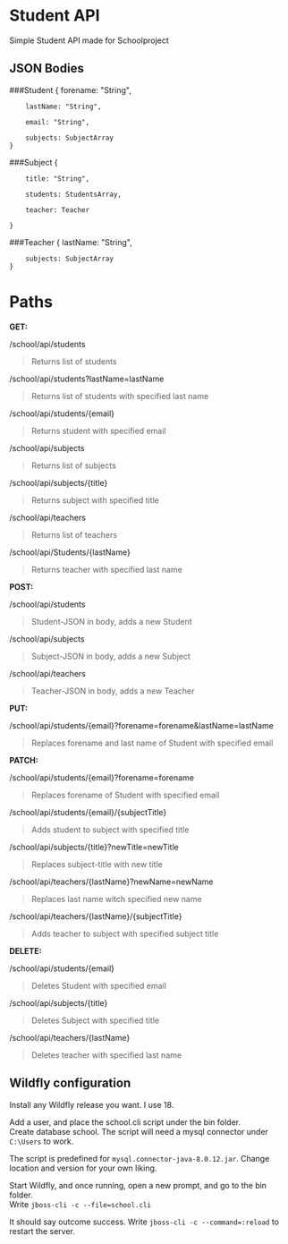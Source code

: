# Student API
Simple Student API made for Schoolproject

## JSON Bodies

###Student
    {
        forename: "String",
    
        lastName: "String",
    
        email: "String",
    
        subjects: SubjectArray
    }

###Subject
    {
    
        title: "String",
    
        students: StudentsArray,
    
        teacher: Teacher
    
    }
###Teacher
    {
        lastName: "String",
        
        subjects: SubjectArray
    }    


# Paths

**GET:**

/school/api/students 
>Returns list of students

/school/api/students?lastName=lastName 
>Returns list of students with specified last name

/school/api/students/{email}
>Returns student with specified email

/school/api/subjects
>Returns list of subjects

/school/api/subjects/{title}
>Returns subject with specified title

/school/api/teachers
>Returns list of teachers

/school/api/Students/{lastName}
>Returns teacher with specified last name


**POST:**

/school/api/students
>Student-JSON in body, adds a new Student

/school/api/subjects
>Subject-JSON in body, adds a new Subject

/school/api/teachers
>Teacher-JSON in body, adds a new Teacher

**PUT:**

/school/api/students/{email}?forename=forename&lastName=lastName
>Replaces forename and last name of Student with specified email

**PATCH:**

/school/api/students/{email}?forename=forename
>Replaces forename of Student with specified email

/school/api/students/{email}/{subjectTitle}
>Adds student to subject with specified title

/school/api/subjects/{title}?newTitle=newTitle
>Replaces subject-title with new title

/school/api/teachers/{lastName}?newName=newName
>Replaces last name witch specified new name

/school/api/teachers/{lastName}/{subjectTitle}
>Adds teacher to subject with specified subject title

**DELETE:**

/school/api/students/{email}
>Deletes Student with specified email

/school/api/subjects/{title}
>Deletes Subject with specified title

/school/api/teachers/{lastName}
>Deletes teacher with specified last name

## Wildfly configuration

Install any Wildfly release you want. I use 18.

Add a user, and place the school.cli script under the bin folder.<br>
Create database school. The script will need a mysql connector under `C:\Users`
to work. 

The script is predefined for `mysql.connector-java-8.0.12.jar`. Change location and version for your own liking.

Start Wildfly, and once running, open a new prompt, and go to the bin folder.<br>
Write `jboss-cli -c --file=school.cli`

It should say outcome success. Write `jboss-cli -c --command=:reload` to restart the server.









 
